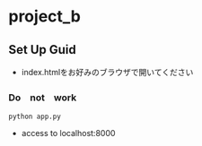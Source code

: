 # project_b

## Set Up Guid
- index.htmlをお好みのブラウザで開いてください
　
### Do　not　work

`python app.py`
 
 - access to localhost:8000
